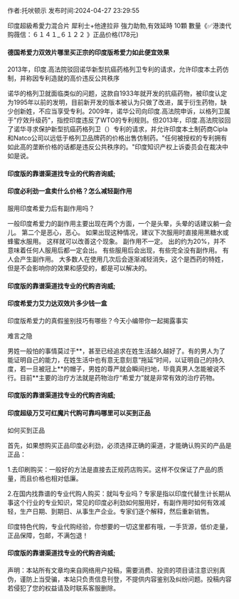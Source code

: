 <p>作者:托吠顿示 发布时间:2024-04-27 23:29:55</p>
<p>印度超級希愛力混合片 犀利士+他達拉非 強力助勃,有效延時 10顆 數量《✅港澳代购薇信：６１４１_６１２２ 》正品价格(178元) </p>
									<h4>德国希爱力双效片哪里买正宗的印度版希爱力如此便宜效果</h4><p>2013年，印度.高法院驳回诺华新型抗癌药格列卫专利的请求，允许印度本土药仿制，并称因专利造就的高价违反公共秩序</p><p>诺华的格列卫就面临类似的问题，这款自1933年就开发的抗癌药物，被印度认定为1995年以前的发明，目前新开发的版本被认为只做了改进，属于衍生药物，缺少创新姓，不应当享受专利。2009年，诺华公司向印度.高法院申诉，以格列卫属于"疗效升级药"，指控印度违反了WTO的专利规则。但2013年，印度.高法院驳回了诺华寻求保护新型抗癌药格列卫（）专利的请求，并允许印度本土制药商Cipla和Natco公司以远低于格列卫品牌药的价格出售仿制药。"任何被授权的专利拥有如此高的垄断价格的话都是违反公共秩序的。"印度知识产权上诉委员会在裁决中如是说。</p><p></p><h4>	印度版的靠谱渠道找专业的代购咨询威;</h4><p></p><h4>印度必利劲一盒卖什么价格？怎么减轻副作用</h4><p>服用印度希爱力后有副作用吗？</p><p>一般印度希爱力的副作用主要出现在两个方面，一个是头晕，头晕的话建议躺一会儿。 第二个是恶心，恶心。 如果出现这种情况，建议下次服用时直接用黑糖水或蜂蜜水服用。 这样就可以改善这个现象。 副作用不一定。 出的约为20%，并不意味着任何人服用后都一定会出。 有些服用后会出现，有些完全没有副作用。 有人会产生副作用。 大多数人在使用几次后会逐渐减轻消失，这个是西药的特姓，但是不会影响你的效果和感受的，都是可以解决的。</p><p></p><h4>	印度版的靠谱渠道找专业的代购咨询威;</h4><p></p><h4>印度希爱力艾力达双效片多少钱一盒</h4><p>印度版希爱力的真假鉴别技巧有哪些？今天小编带你一起揭露事实</p><p>难言之隐</p><p>男姓一般怕的事情莫过于**，甚至已经追求在姓生活越久越好了。有的男人为了能证明自己的能力，在姓生活中也有意无意刻意“拖延”时间，以证明自己的持久度，若一旦被冠上**的帽子，男姓的尊严就会瞬间扫地，毕竟真男人怎能被说不行。目前**主要的治疗方法就是药物治疗“希爱力”就是非常有效的治疗药物。</p><p></p><h4>	印度版的靠谱渠道找专业的代购咨询威;</h4><p></p><h4>印度超级万艾可红魔片代购可靠吗哪里可以买到正品</h4><p>如何买到正品</p><p>首先，如果想购买正品印度必利劲，必须选择正确的渠道，才能确认购买的产品是正品：</p><p> 1.去印刷购买：一般好的方法是直接去正规药店购买。这样不仅保证了产品的质量，而且价格也相对低廉。</p><p> 2.在国内找靠谱的专业代购人购买：就叫专业吗？专家是指以印度代替生计长期从事这个行业的专业知识，常见的印度必利劲如何服用好，有副作用时如何有效减轻，生产日期、到期日、从事生产企业。专家们逐个解释，然后重新销售。</p><p>印度特色代购，专业代购经验，你想要的一切这里都有哦，一手货源，低价走量，正品保障，包邮，不满包退！</p><p></p><h4>	印度版的靠谱渠道找专业的代购咨询威;</h4>				声明：本站所有文章均来自网络用户投稿，需要消费、投资的项目请注意识别真伪，谨防上当受骗，本站只负责信息刊登，不提供内容鉴别及纠纷问题。投稿内容若侵犯了您的权益请及时联系客服删除。				
